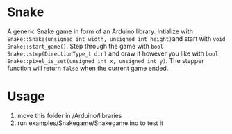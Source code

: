 # Snake
A generic Snake game in form of an Arduino library. Intialize with `Snake::Snake(unsigned int width, unsigned int height)`and start with `void Snake::start_game()`. Step through the game with `bool Snake::step(DirectionType_t dir)` and draw it however you like with `bool Snake::pixel_is_set(unsigned int x, unsigned int y)`. The stepper function will return `false` when the current game ended.

# Usage
1. move this folder in /Arduino/libraries
2. run examples/Snakegame/Snakegame.ino to test it
